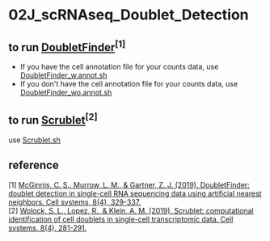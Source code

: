# 02J_scRNAseq_Doublet_Detection  

## to run [DoubletFinder](https://github.com/chris-mcginnis-ucsf/DoubletFinder)<sup>[1]</sup>  
- If you have the cell annotation file for your counts data, use [DoubletFinder_w.annot.sh](https://github.com/U54Bioinformatics/02J_scRNAseq_Doublet_Detection/blob/main/DoubletFinder_w.annot.sh)  
- If you don't have the cell annotation file for your counts data, use [DoubletFinder_wo.annot.sh](https://github.com/U54Bioinformatics/02J_scRNAseq_Doublet_Detection/blob/main/DoubletFinder_w.annot.sh)  

## to run [Scrublet](https://github.com/AllonKleinLab/scrublet)<sup>[2]</sup>   
use [Scrublet.sh](https://github.com/U54Bioinformatics/02J_scRNAseq_Doublet_Detection/blob/main/Scrublet.sh)


## reference
[1] [McGinnis, C. S., Murrow, L. M., & Gartner, Z. J. (2019). DoubletFinder: doublet detection in single-cell RNA sequencing data using artificial nearest neighbors. Cell systems, 8(4), 329-337.](https://www.sciencedirect.com/science/article/pii/S2405471219300730)  
[2] [Wolock, S. L., Lopez, R., & Klein, A. M. (2019). Scrublet: computational identification of cell doublets in single-cell transcriptomic data. Cell systems, 8(4), 281-291.](https://www.sciencedirect.com/science/article/pii/S2405471218304745)
